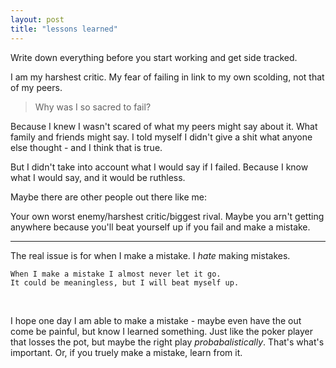 ```yaml
---
layout: post
title: "lessons learned"
---
```



Write down everything before you start working and get side tracked.

I am my harshest critic. My fear of failing in link to my own scolding, not that of my peers. 

> Why was I so sacred to fail?

Because I knew I wasn't scared of what my peers might say about it. What family and friends might say. I told myself I didn't give a shit what anyone else thought - and I think that is true.

But I didn't take into account what I would say if I failed. Because I know what I would say, and it would be ruthless.

Maybe there are other people out there like me:

Your own worst enemy/harshest critic/biggest rival. Maybe you arn't getting anywhere because you'll beat yourself up if you fail and make a mistake. 

____

The real issue is for when I make a mistake. I _hate_ making mistakes. 

    When I make a mistake I almost never let it go.
    It could be meaningless, but I will beat myself up.

<br>

I hope one day I am able to make a mistake - maybe even have the out come be painful, but know I learned something. Just like the poker player that losses the pot, but maybe the right play *probabalistically*. That's what's important. Or, if you truely make a mistake, learn from it. 